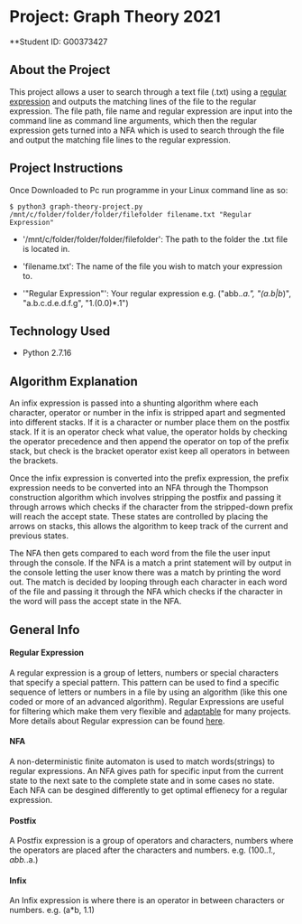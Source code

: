 # Project: Graph Theory 2021

**Student ID: G00373427

## About the Project
This project allows a user to search through a text file (.txt) using a [regular expression](#regular-expression) and outputs the matching lines of the file to the regular expression. The file path, file name and regular expression are input into the command line as command line arguments, which then the regular expression gets turned into a NFA which is used to search through the file and output the matching file lines to the regular expression.

## Project Instructions
Once Downloaded to Pc run programme in your Linux command line as so:
```
$ python3 graph-theory-project.py /mnt/c/folder/folder/folder/filefolder filename.txt "Regular Expression"
```

* '/mnt/c/folder/folder/folder/filefolder': The path to the folder the .txt file is located in.

* 'filename.txt': The name of the file you wish to match your expression to.

* '"Regular Expression"': Your regular expression e.g. ("abb.*.a.", "(a.b|b*)", "a.b.c.d.e.d.f.g", "1.(0.0)*.1")

## Technology Used

* Python 2.7.16

## Algorithm Explanation 
An infix expression is passed into a shunting algorithm where each character, operator or number in the infix is stripped apart and segmented into different stacks. If it is a character or number place them on the postfix stack. If it is an operator check what value, the operator holds by checking the operator precedence and then append the operator on top of the prefix stack, but check is the bracket operator exist keep all operators in between the brackets.

Once the infix expression is converted into the prefix expression, the prefix expression needs to be converted into an NFA through the Thompson construction algorithm which involves stripping the postfix and passing it through arrows which checks if the character from the stripped-down prefix will reach the accept state. These states are controlled by placing the arrows on stacks, this allows the algorithm to keep track of the current and previous states.

The NFA then gets compared to each word from the file the user input through the console. If the NFA is a match a print statement will by output in the console letting the user know there was a match by printing the word out. The match is decided by looping through each character in each word of the file and passing it through the NFA which checks if the character in the word will pass the accept state in the NFA.

## General Info
#### Regular Expression
A regular expression is a group of letters, numbers or special characters that specify a special pattern. This pattern can be used to find a specific sequence of letters or numbers in a file by using an algorithm (like this one coded or more of an advanced algorithm). Regular Expressions are useful for filtering which make them very flexible and [adaptable](https://www.softwaretestinggenius.com/rehearsal-of-qtp-in-1-hr-interview-questions-31-40/) for many projects. More details about Regular expression can be found [here](https://en.wikipedia.org/wiki/Regular_expression).

#### NFA
A non-deterministic finite automaton is used to match words(strings) to regular expressions. An NFA gives path for specific input from the current state to the next sate to the complete state and in some cases no state. Each NFA can be desgined differently to get optimal effienecy for a regular expression.

#### Postfix
A Postfix expression is a group of operators and characters, numbers where the operators are placed after the characters and numbers. e.g. (100.*.1., abb.*.a.)  
#### Infix
An Infix expression is where there is an operator in between characters or numbers. e.g. (a*b, 1.1)

